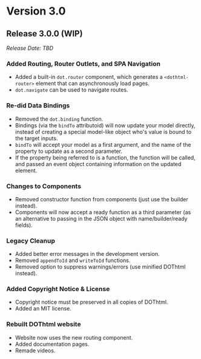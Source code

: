 # Version 3.0

## Release 3.0.0 (WIP)

*Release Date: TBD*

### Added Routing, Router Outlets, and SPA Navigation

- Added a built-in `dot.router` component, which generates a `<dothtml-router>` element that can asynchronously load pages.
- `dot.navigate` can be used to navigate routes.

### Re-did Data Bindings

- Removed the `dot.binding` function.
- Bindings (via the `bindTo` attributoid) will now update your model directly, instead of creating a special model-like object who's value is bound to the target inputs.
- `bindTo` will accept your model as a first argument, and the name of the property to update as a second parameter.
- If the property being referred to is a function, the function will be called, and passed an event object containing information on the updated element.

### Changes to Components

- Removed constructor function from components (just use the builder instead).
- Components will now accept a ready function as a third parameter (as an alternative to passing in the JSON object with name/builder/ready fields).

### Legacy Cleanup

- Added better error messages in the development version.
- Removed `appendToId` and `writeToId` functions.
- Removed option to suppress warnings/errors (use minified DOThtml instead).

### Added Copyright Notice & License

- Copyright notice must be preserved in all copies of DOThtml.
- Added an MIT license.

### Rebuilt DOThtml website

- Website now uses the new routing component.
- Added documentation pages.
- Remade videos.